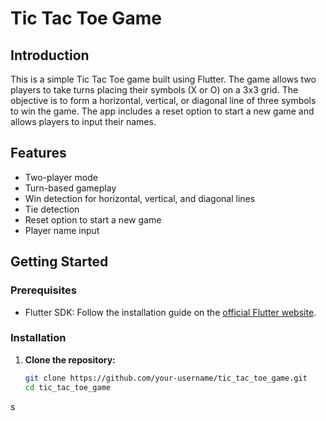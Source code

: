 # Tic Tac Toe Game

## Introduction

This is a simple Tic Tac Toe game built using Flutter. The game allows two players to take turns placing their symbols (X or O) on a 3x3 grid. The objective is to form a horizontal, vertical, or diagonal line of three symbols to win the game. The app includes a reset option to start a new game and allows players to input their names.

## Features

- Two-player mode
- Turn-based gameplay
- Win detection for horizontal, vertical, and diagonal lines
- Tie detection
- Reset option to start a new game
- Player name input

## Getting Started

### Prerequisites

- Flutter SDK: Follow the installation guide on the [official Flutter website](https://flutter.dev/docs/get-started/install).

### Installation

1. **Clone the repository:**
   ```bash
   git clone https://github.com/your-username/tic_tac_toe_game.git
   cd tic_tac_toe_game
s
